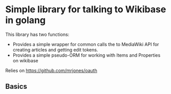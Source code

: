 Simple library for talking to Wikibase in golang
=================================================

This library has two functions:

* Provides a simple wrapper for common calls the to MediaWiki API for creating articles and getting edit tokens.
* Provides a simple pseudo-ORM for working with Items and Properties on wikibase


Relies on https://github.com/mrjones/oauth


Basics
---------



